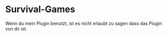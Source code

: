 # Survival-Games
Wenn du mein Plugin benutzt, ist es nicht erlaubt zu sagen dass das Plugin von dir ist.
